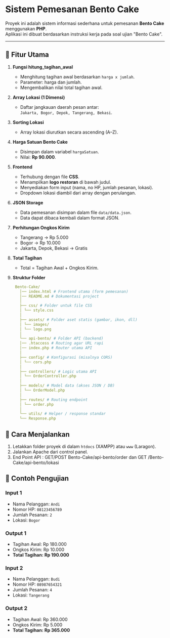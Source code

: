 # Sistem Pemesanan Bento Cake

Proyek ini adalah sistem informasi sederhana untuk pemesanan **Bento Cake** menggunakan **PHP**.  
Aplikasi ini dibuat berdasarkan instruksi kerja pada soal ujian "Bento Cake".

---

## 📌 Fitur Utama

1. **Fungsi hitung_tagihan_awal**  
   - Menghitung tagihan awal berdasarkan `harga x jumlah`.  
   - Parameter: harga dan jumlah.  
   - Mengembalikan nilai total tagihan awal.

2. **Array Lokasi (1 Dimensi)**  
   - Daftar jangkauan daerah pesan antar:  
     `Jakarta, Bogor, Depok, Tangerang, Bekasi`.

3. **Sorting Lokasi**  
   - Array lokasi diurutkan secara ascending (A–Z).

4. **Harga Satuan Bento Cake**  
   - Disimpan dalam variabel `hargaSatuan`.  
   - Nilai: **Rp 90.000**.

5. **Frontend**  
   - Terhubung dengan file **CSS**.  
   - Menampilkan **logo restoran** di bawah judul.  
   - Menyediakan form input (nama, no HP, jumlah pesanan, lokasi).  
   - Dropdown lokasi diambil dari array dengan perulangan.

6. **JSON Storage**  
   - Data pemesanan disimpan dalam file `data/data.json`.  
   - Data dapat dibaca kembali dalam format JSON.

7. **Perhitungan Ongkos Kirim**  
   - Tangerang → Rp 5.000  
   - Bogor → Rp 10.000  
   - Jakarta, Depok, Bekasi → Gratis

8. **Total Tagihan**  
   - Total = Tagihan Awal + Ongkos Kirim.

9. **Struktur Folder**  
   ```yaml 
    Bento-Cake/
      │── index.html # Frontend utama (form pemesanan)
      │── README.md # Dokumentasi project
      │
      ├── css/ # Folder untuk file CSS
      │ └── style.css
      │
      ├── assets/ # Folder aset statis (gambar, ikon, dll)
      │ └── images/
      │ └── logo.png
      │
      └── api-bento/ # Folder API (backend)
      │── .htaccess # Routing agar URL rapi
      │── index.php # Router utama API
      │
      ├── config/ # Konfigurasi (misalnya CORS)
      │ └── cors.php
      │
      ├── controllers/ # Logic utama API
      │ └── OrderController.php
      │
      ├── models/ # Model data (akses JSON / DB)
      │ └── OrderModel.php
      │
      ├── routes/ # Routing endpoint
      │ └── order.php
      │
      └── utils/ # Helper / response standar
      └── Response.php

## 📌 Cara Menjalankan

1. Letakkan folder proyek di dalam `htdocs` (XAMPP) atau `www` (Laragon).  
2. Jalankan Apache dari control panel.  
3. End Point API : GET/POST Bento-Cake/api-bento/order dan GET /Bento-Cake/api-bento/lokasi

## 📌 Contoh Pengujian

### Input 1

- Nama Pelanggan: `Andi`
- Nomor HP: `08123456789`
- Jumlah Pesanan: `2`
- Lokasi: `Bogor`

### Output 1

- Tagihan Awal: Rp 180.000  
- Ongkos Kirim: Rp 10.000  
- **Total Tagihan: Rp 190.000**

### Input 2

- Nama Pelanggan: `Budi`
- Nomor HP: `08987654321`
- Jumlah Pesanan: `4`
- Lokasi: `Tangerang`

### Output 2

- Tagihan Awal: Rp 360.000  
- Ongkos Kirim: Rp 5.000  
- **Total Tagihan: Rp 365.000**

